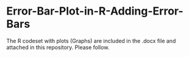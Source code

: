 # Error-Bar-Plot-in-R-Adding-Error-Bars

The R codeset with plots (Graphs) are included in the .docx file and attached in this repository. Please follow.
